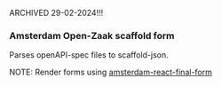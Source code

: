ARCHIVED 29-02-2024!!!

### Amsterdam Open-Zaak scaffold form

Parses openAPI-spec files to scaffold-json.

NOTE:
Render forms using [amsterdam-react-final-form](https://github.com/amsterdam/amsterdam-react-final-form)

